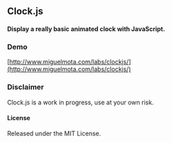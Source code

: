 ## Clock.js

#### Display a really basic animated clock with JavaScript.

### Demo
[http://www.miguelmota.com/labs/clockjs/](http://www.miguelmota.com/labs/clockjs/)

### Disclaimer

Clock.js is a work in progress, use at your own risk.

#### License

Released under the MIT License.